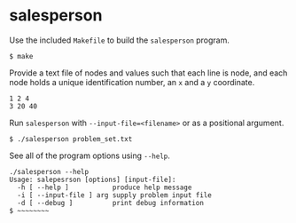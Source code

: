 salesperson
===========

Use the included `Makefile` to build the `salesperson` program.
~~~~~~~~(shell)
$ make
~~~~~~~~

Provide a text file of nodes and values such that each line is node, and each
node holds a unique identification number, an `x` and a `y` coordinate.

~~~~~~~~(shell)
1 2 4
3 20 40
~~~~~~~~

Run `salesperson` with `--input-file=<filename>` or as a positional argument.

~~~~~~~~(shell)
$ ./salesperson problem_set.txt
~~~~~~~~

See all of the program options using `--help`.

~~~~~~~~(shell)
./salesperson --help
Usage: salepesrson [options] [input-file]:
  -h [ --help ]           produce help message
  -i [ --input-file ] arg supply problem input file
  -d [ --debug ]          print debug information
$ ~~~~~~~~
